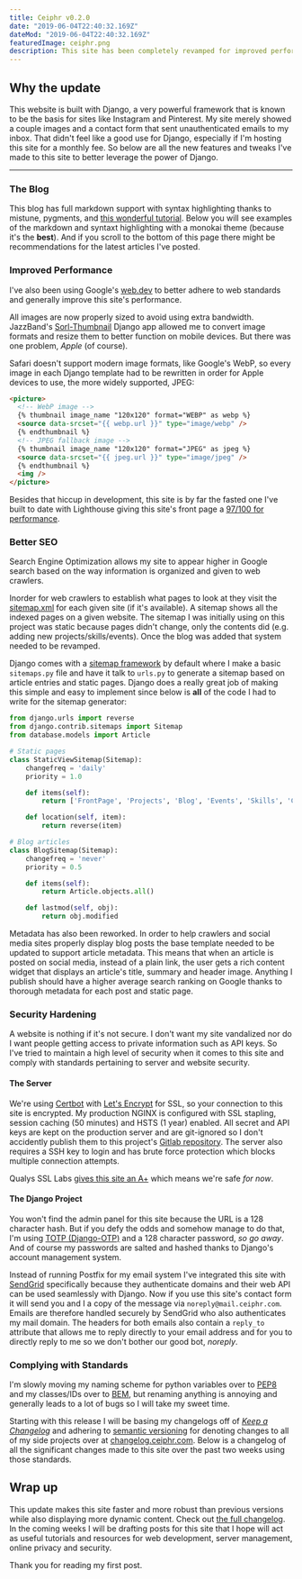 ```yaml
---
title: Ceiphr v0.2.0
date: "2019-06-04T22:40:32.169Z"
dateMod: "2019-06-04T22:40:32.169Z"
featuredImage: ceiphr.png
description: This site has been completely revamped for improved performance with more dynamic content.
---
```


## Why the update

This website is built with Django, a very powerful framework that is known to be the basis for sites like Instagram and Pinterest. My site merely
showed a couple images and a contact form that sent unauthenticated emails to my inbox. That didn't feel like a good use for Django, especially if I'm hosting this site for a monthly fee. So below are all the new features and tweaks I've made to this site to better leverage the power of Django.

---

### The Blog

This blog has full markdown support with syntax highlighting thanks to mistune, pygments, and [this wonderful tutorial](https://www.ignoredbydinosaurs.com/posts/275-easy-markdown-and-syntax-highlighting-django). Below you will see examples of the markdown and syntaxt highlighting with a monokai theme (because it's the **best**). And if you scroll to the bottom of this page there might be recommendations for the latest articles I've posted.

### Improved Performance

I've also been using Google's [web.dev](https://web.dev/) to better adhere to web standards and generally improve this site's performance.

All images are now properly sized to avoid using extra bandwidth. JazzBand's [Sorl-Thumbnail](https://github.com/jazzband/sorl-thumbnail) Django app allowed me to convert image formats and resize them to better function on mobile devices. But there was one problem, _Apple_ (of course).

Safari doesn't support modern image formats, like Google's WebP, so every image in each Django template had to be rewritten in order for Apple devices to use, the more widely supported, JPEG:

```html
<picture>
  <!-- WebP image -->
  {% thumbnail image_name "120x120" format="WEBP" as webp %}
  <source data-srcset="{{ webp.url }}" type="image/webp" />
  {% endthumbnail %}
  <!-- JPEG fallback image -->
  {% thumbnail image_name "120x120" format="JPEG" as jpeg %}
  <source data-srcset="{{ jpeg.url }}" type="image/jpeg" />
  {% endthumbnail %}
  <img />
</picture>
```

Besides that hiccup in development, this site is by far the fasted one I've built to date with Lighthouse giving this site's front page a [97/100 for performance](https://cdn.ceiphr.io/articles/ceiphr.com-v2/ceiphrcom-lighthouse-report.html).

### Better SEO

Search Engine Optimization allows my site to appear higher in Google search based on the way information is organized and given to web crawlers.

Inorder for web crawlers to establish what pages to look at they visit the [sitemap.xml](/sitemap.xml) for each given site (if it's available). A sitemap shows all the indexed pages on a given website. The sitemap I was initially using on this project was static because pages didn't change, only the contents did (e.g. adding new projects/skills/events). Once the blog was added that system needed to be revamped.

Django comes with a [sitemap framework](https://docs.djangoproject.com/en/2.1/ref/contrib/sitemaps/) by default where I make a basic `sitemaps.py` file and have it talk to `urls.py` to generate a sitemap based on article entries and static pages. Django does a really great job of making this simple and easy to implement since below is **all** of the code I had to write for the sitemap generator:

```python
from django.urls import reverse
from django.contrib.sitemaps import Sitemap
from database.models import Article

# Static pages
class StaticViewSitemap(Sitemap):
    changefreq = 'daily'
    priority = 1.0

    def items(self):
        return ['FrontPage', 'Projects', 'Blog', 'Events', 'Skills', 'Contact']

    def location(self, item):
        return reverse(item)

# Blog articles
class BlogSitemap(Sitemap):
    changefreq = 'never'
    priority = 0.5

    def items(self):
        return Article.objects.all()

    def lastmod(self, obj):
        return obj.modified
```

Metadata has also been reworked. In order to help crawlers and social media sites properly display blog posts the base template needed to be updated to support article metadata. This means that when an article is posted on social media, instead of a plain link, the user gets a rich content widget that displays an article's title, summary and header image. Anything I publish should have a higher average search ranking on Google thanks to thorough metadata for each post and static page.

### Security Hardening

A website is nothing if it's not secure. I don't want my site vandalized nor do I want people getting access to private information such as API keys. So I've tried to maintain a high level of security when it comes to this site and comply with standards pertaining to server and website security.

#### The Server

We're using [Certbot](https://certbot.eff.org/) with [Let's Encrypt](https://letsencrypt.org/) for SSL, so your connection to this site is encrypted. My production NGINX is configured with SSL stapling, session caching (50 minutes) and HSTS (1 year) enabled. All secret and API keys are kept on the production server and are git-ignored so I don't accidently publish them to this project's [Gitlab repository](https://gitlab.com/ceiphr/ceiphr.com). The server also requires a SSH key to login and has brute force protection which blocks multiple connection attempts.

Qualys SSL Labs [gives this site an A+](https://www.ssllabs.com/ssltest/analyze.html?d=ceiphr.com) which means we're safe _for now_.

#### The Django Project

You won't find the admin panel for this site because the URL is a 128 character hash. But if you defy the odds and somehow manage to do that, I'm using [TOTP (Django-OTP)](https://bitbucket.org/psagers/django-otp) and a 128 character password, _so go away_. And of course my passwords are salted and hashed thanks to Django's account management system.

Instead of running Postfix for my email system I've integrated this site with [SendGrid](https://sendgrid.com/) specifically because they authenticate domains and their web API can be used seamlessly with Django. Now if you use this site's contact form it will send you and I a copy of the message via `noreply@mail.ceiphr.com`. Emails are therefore handled securely by SendGrid who also authenticates my mail domain. The headers for both emails also contain a `reply_to` attribute that allows me to reply directly to your email address and for you to directly reply to me so we don't bother our good bot, _noreply_.

### Complying with Standards

I'm slowly moving my naming scheme for python variables over to [PEP8](https://www.python.org/dev/peps/pep-0008/) and my classes/IDs over to [BEM](http://getbem.com/), but renaming anything is annoying and generally leads to a lot of bugs so I will take my sweet time.

Starting with this release I will be basing my changelogs off of [_Keep a Changelog_](https://keepachangelog.com/en/1.0.0/) and adhering to [semantic versioning](https://semver.org/spec/v2.0.0.html) for denoting changes to all of my side projects over at [changelog.ceiphr.com](https://changelog.ceiphr.com/). Below is a changelog of all the significant changes made to this site over the past two weeks using those standards.

## Wrap up

This update makes this site faster and more robust than previous versions while also displaying more dynamic content. Check out [the full changelog](https://changelog.ceiphr.com/4706/ceiphr-com-version-0-2-0-release-notes). In the coming weeks I will be drafting posts for this site that I hope will act as useful tutorials and resources for web development, server management, online privacy and security.

Thank you for reading my first post.
